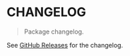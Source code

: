 # CHANGELOG

> Package changelog.

See [GitHub Releases](https://github.com/stdlib-js/string-base-uppercase/releases) for the changelog.